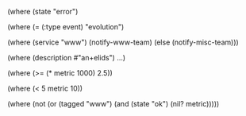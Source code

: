 (where (state "error")


(where (= (:type event) "evolution")


(where (service "www")
  (notify-www-team)
    (else
        (notify-misc-team)))


(where (description #"an+elids") ...)


(where (>= (* metric 1000) 2.5))


(where (< 5 metric 10))


(where (not (or (tagged "www")
                (and (state "ok") (nil? metric)))))
